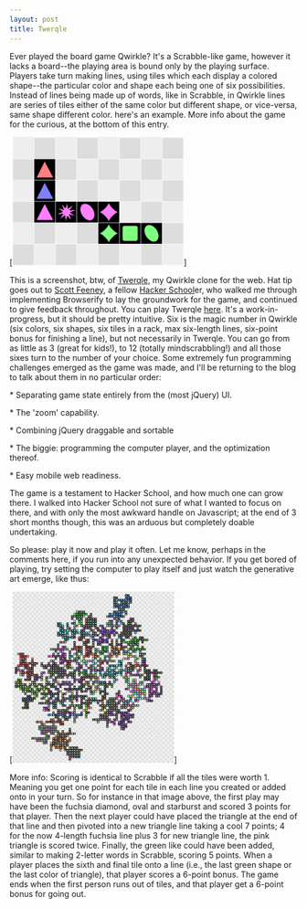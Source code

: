```yaml
---
layout: post
title: Twerqle
---
```

Ever played the board game Qwirkle? It's a Scrabble-like game, however it lacks a board--the playing area is bound only by the playing surface. Players take turn making lines, using tiles which each display a colored shape--the particular color and shape each being one of six possibilities. Instead of lines being made up of words, like in Scrabble, in Qwirkle lines are series of tiles either of the same color but different shape, or vice-versa, same shape different color. here's an example. More info about the game for the curious, at the bottom of this entry.

[![An example of play.](../images/twerqle_example-300x225.png)]

This is a screenshot, btw, of [Twerqle](http://www.galtman.com/twerqle/ "Twerqle"), my Qwirkle clone for the web. Hat tip goes out to [Scott Feeney](http://www.scott.mn "Scott Feeney"), a fellow [Hacker School](http://www.hackerschool.com "Hacker School")er, who walked me through implementing Browserify to lay the groundwork for the game, and continued to give feedback throughout. You can play Twerqle [here](http://www.galtman.com/twerqle/ "TWERQLE"). It's a work-in-progress, but it should be pretty intuitive. Six is the magic number in Qwirkle (six colors, six shapes, six tiles in a rack, max six-length lines, six-point bonus for finishing a line), but not necessarily in Twerqle. You can go from as little as 3 (great for kids!), to 12 (totally mindscrabbling!) and all those sixes turn to the number of your choice. Some extremely fun programming challenges emerged as the game was made, and I'll be returning to the blog to talk about them in no particular order:


\*   Separating game state entirely from the (most jQuery) UI.


\*   The 'zoom' capability.


\*   Combining jQuery draggable and sortable


\*   The biggie: programming the computer player, and the optimization thereof.


\*   Easy mobile web readiness.

The game is a testament to Hacker School, and how much one can grow there. I walked into Hacker School not sure of what I wanted to focus on there, and with only the most awkward handle on Javascript; at the end of 3 short months though, this was an arduous but completely doable undertaking.

So please: play it now and play it often. Let me know, perhaps in the comments here, if you run into any unexpected behavior. If you get bored of playing, try setting the computer to play itself and just watch the generative art emerge, like thus:

[![twerqle8numTypes](../images/twerqle8numTypes-283x300.png)]

More info: Scoring is identical to Scrabble if all the tiles were worth 1. Meaning you get one point for each tile in each line you created or added onto in your turn. So for instance in that image above, the first play may have been the fuchsia diamond, oval and starburst and scored 3 points for that player. Then the next player could have placed the triangle at the end of that line and then pivoted into a new triangle line taking a cool 7 points; 4 for the now 4-length fuchsia line plus 3 for new triangle line, the pink triangle is scored twice. Finally, the green like could have been added, similar to making 2-letter words in Scrabble, scoring 5 points. When a player places the sixth and final tile onto a line (i.e., the last green shape or the last color of triangle), that player scores a 6-point bonus. The game ends when the first person runs out of tiles, and that player get a 6-point bonus for going out.